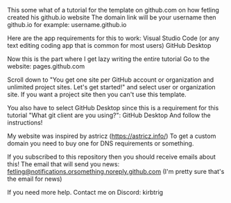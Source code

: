 This some what of a tutorial for the template on github.com on how fetling created his github.io website
The domain link will be your username then github.io for example: username.github.io

Here are the app requirements for this to work:
Visual Studio Code (or any text editing coding app that is common for most users)
GitHub Desktop

Now this is the part where I get lazy writing the entire tutorial
Go to the website: pages.github.com

Scroll down to "You get one site per GitHub account or organization and unlimited project sites. Let's get started!"
and select user or organization site. If you want a project site then you can't use this template.

You also have to select GitHub Desktop since this is a requirement for this tutorial
"What git client are you using?": GitHub Desktop
And follow the instructions!

My website was inspired by astricz (https://astricz.info/)
To get a custom domain you need to buy one for DNS requirements or something.

If you subscribed to this repository then you should receive emails about this!
The email that will send you news: fetling@notifications.orsomething.noreply.github.com
(I'm pretty sure that's the email for news)


If you need more help. Contact me on Discord: kirbtrig
